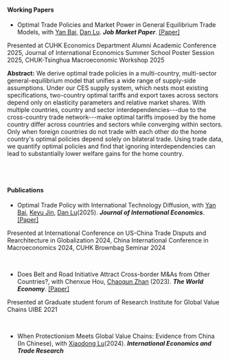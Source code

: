 #### Working Papers

- Optimal Trade Policies and Market Power in General Equilibrium Trade Models, with [Yan Bai](https://sites.google.com/site/yanbai06/home), [Dan Lu](https://sites.google.com/site/danluecon/home). ***Job Market Paper***. [[Paper]](https://www.dropbox.com/scl/fi/b3gdlu8uufr7r0l6pvamx/trade_policy_Oct2025.pdf?rlkey=9pzwn7ltlws9sfp9onjruirp1&e=1&st=9t4yxtm4&dl=0)

Presented at CUHK Economics Department Alumni Academic Conference 2025, Journal of International Economics Summer School Poster Session 2025, CHUK-Tsinghua Macroeconomic Workshop 2025

<strong>Abstract:</strong> We derive optimal trade policies in a multi-country, multi-sector general-equilibrium model that unifies a wide range of supply-side assumptions. Under our CES supply system, which nests most existing specifications, two-country optimal tariffs and export taxes across sectors depend only on elasticity parameters and relative market shares. With multiple countries, country and sector interdependencies---due to the cross-country trade network---make optimal tariffs imposed by the home country differ across countries and sectors while converging within sectors. Only when foreign countries do not trade with each other do the home country's optimal policies depend solely on bilateral trade. Using trade data, we quantify optimal policies and find that ignoring interdependencies can lead to substantially lower welfare gains for the home country.

<br><br>

#### Publications

- Optimal Trade Policy with International Technology Diffusion, with [Yan Bai](https://sites.google.com/site/yanbai06/home), [Keyu Jin](https://www.keyujin.com/), [Dan Lu](https://sites.google.com/site/danluecon/home)(2025).  ***Journal of International Economics***. [[Paper]](https://www.sciencedirect.com/science/article/pii/S002219962400165X)

Presented at International Conference on US-China Trade Disputs and Rearchitecture in Globalization 2024, China International Conference in Macroeconomics 2024, CUHK Brownbag Seminar 2024

<br>

- Does Belt and Road Initiative Attract Cross-border M&As from Other Countries?, with Chenxue Hou, [Chaoqun Zhan](https://scholars.hkbu.edu.hk/en/persons/CQZHAN) (2023).  ***The World Economy***. [[Paper]](https://onlinelibrary.wiley.com/doi/full/10.1111/twec.13489)

Presented at Graduate student forum of Research Institute for Global Value Chains UIBE 2021

<br>

- When Protectionism Meets Global Value Chains: Evidence from China (In Chinese), with [Xiaodong Lu](https://lingnan.sysu.edu.cn/en/faculty/LuXiaodong)(2024).  ***International Economics and Trade Research***



